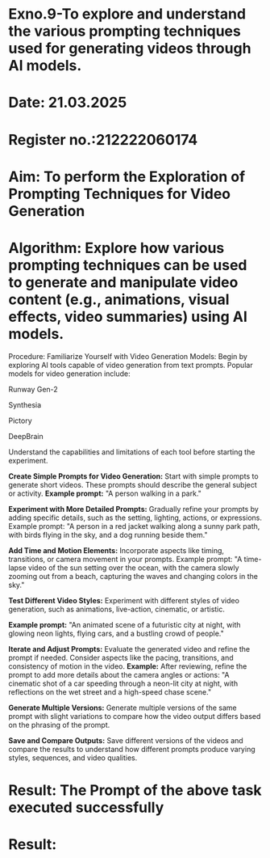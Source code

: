 # Exno.9-To explore and understand the various prompting techniques used for generating videos through AI models. 

# Date: 21.03.2025
# Register no.:212222060174
# Aim: To perform the Exploration of Prompting Techniques for Video Generation
# Algorithm: Explore how various prompting techniques can be used to generate and manipulate video content (e.g., animations, visual effects, video summaries) using AI models. 

Procedure:
Familiarize Yourself with Video Generation Models:
Begin by exploring AI tools capable of video generation from text prompts. Popular models for video generation include:

Runway Gen-2

Synthesia

Pictory

DeepBrain

Understand the capabilities and limitations of each tool before starting the experiment.

**Create Simple Prompts for Video Generation:**
Start with simple prompts to generate short videos. These prompts should describe the general subject or activity.
**Example prompt:** "A person walking in a park."

**Experiment with More Detailed Prompts:**
Gradually refine your prompts by adding specific details, such as the setting, lighting, actions, or expressions.
Example prompt: "A person in a red jacket walking along a sunny park path, with birds flying in the sky, and a dog running beside them."

**Add Time and Motion Elements:**
Incorporate aspects like timing, transitions, or camera movement in your prompts.
Example prompt: "A time-lapse video of the sun setting over the ocean, with the camera slowly zooming out from a beach, capturing the waves and changing colors in the sky."

**Test Different Video Styles:**
Experiment with different styles of video generation, such as animations, live-action, cinematic, or artistic.

**Example prompt:** "An animated scene of a futuristic city at night, with glowing neon lights, flying cars, and a bustling crowd of people."

**Iterate and Adjust Prompts:**
Evaluate the generated video and refine the prompt if needed. Consider aspects like the pacing, transitions, and consistency of motion in the video.
**Example:** After reviewing, refine the prompt to add more details about the camera angles or actions: "A cinematic shot of a car speeding through a neon-lit city at night, with reflections on the wet street and a high-speed chase scene."

**Generate Multiple Versions:**
Generate multiple versions of the same prompt with slight variations to compare how the video output differs based on the phrasing of the prompt.

**Save and Compare Outputs:**
Save different versions of the videos and compare the results to understand how different prompts produce varying styles, sequences, and video qualities.


# Result: The Prompt of the above task executed successfully









# Result:

